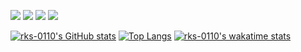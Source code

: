 
  <a target = "blank" href="https://www.instagram.com/l_hiroshi_s/" target="_blank"><img src="https://img.shields.io/badge/-Instagram-%23E4405F?style=for-the-badge&logo=instagram&logoColor=white"></a>
  <a target = "blank" href="https://discord.gg/388145530171293696" target="_blank"><img src="https://img.shields.io/badge/Discord-7289DA?style=for-the-badge&logo=discord&logoColor=white"></a> 
  <a target = "blank" href = "mailto:lhshihomatsu.trabalho@gmail.com" target="_blank"><img src="https://img.shields.io/badge/-Gmail-%23333?style=for-the-badge&logo=gmail&logoColor=white"></a>
  <a target = "blank" href="https://www.linkedin.com/in/lucas-shihomatsu-8783491a9/" target="_blank"><img src="https://img.shields.io/badge/-LinkedIn-%230077B5?style=for-the-badge&logo=linkedin&logoColor=white"></a> 
 </div>
</body>
 
 <!--target="_blank" does not work on github? seens like not there might be a way of doing so with actions thought-->
 [![rks-0110's GitHub stats](https://github-readme-stats.vercel.app/api?username=rks-0110&show_icons=true&theme=transparent)](https://github.com/anuraghazra/github-readme-stats)
[![Top Langs](https://github-readme-stats.vercel.app/api/top-langs/?username=rks-0110&size_weight=1&langs_count=5&layout=pie)](https://github.com/anuraghazra/github-readme-stats)
[![rks-0110's wakatime stats](https://github-readme-stats.vercel.app/api/wakatime?username=rks-0110)](https://github.com/anuraghazra/github-readme-stats)

<!--START_SECTION:waka-->
<!--END_SECTION:waka-->


<!--
<body>
  <div align="center">
   <a href="https://github.com/rks-0110/github-readme-stats">
   <a href="https://github.com/anuraghazra/github-readme-stats">
   <img align="center" src="https://github-readme-stats.vercel.app/api?username=rks-0110&show_icons=true&hide_border=true&count_private=true&include_all_commits=true&bg_color=30,e96443,904e95&title_color=fff&text_color=fff&icon_color=fff" />
 </a>
<a href="https://github.com/anuraghazra/github-readme-stats">
    <img align="center" src="https://github-readme-stats.vercel.app/api/top-langs/?username=rks-0110&layout=compact&langs_count=10&hide_progress=false&hide_border=true&count_private=true&include_all_commits=true&bg_color=30,e96443,904e95&title_color=fff&text_color=fff" />
    </a>
    
 <a href="https://github.com/rks-0110/github-readme-stats">
   <img align="center" src="https://github-readme-stats.rks-0110.vercel.app/api/top-langs/?username=rks-0110&hide_border=true&layout=compact&bg_color=30,e96443,904e95&title_color=fff&text_color=fff&icon_color=fff"" />
 </a>
    

  </div>
  <div style="display: inline_block"><br>
   <img align="center" alt="Js" height="30" width="40" src="https://raw.githubusercontent.com/devicons/devicon/master/icons/javascript/javascript-plain.svg">
   <img align="center" alt="HTML" height="30" width="40" src="https://raw.githubusercontent.com/devicons/devicon/master/icons/html5/html5-original.svg">
   <img align="center" alt="CSS" height="30" width="40" src="https://raw.githubusercontent.com/devicons/devicon/master/icons/css3/css3-original.svg">
  </div>
  <br>

  <div> 
  -->
  <!--
  <a href="" target="_blank"><img src="https://img.shields.io/badge/YouTube-FF0000?style=for-the-badge&logo=youtube&logoColor=white" target="_blank"></a>
  -->
